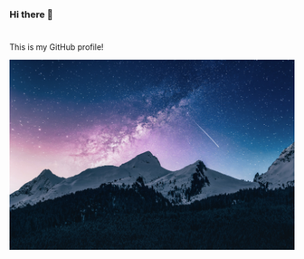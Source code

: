 ### Hi there 👋
# <Your GitHub Username>

This is my GitHub profile!

![Background Image](<https://github.com/benjamin87-design/benjamin87-design/blob/main/assets/image.jpg>)
<!--
**benjamin87-design/benjamin87-design** is a ✨ _special_ ✨ repository because its `README.md` (this file) appears on your GitHub profile.

Here are some ideas to get you started:

- 🔭 I’m currently working on ...
- 🌱 I’m currently learning ...
- 👯 I’m looking to collaborate on ...
- 🤔 I’m looking for help with ...
- 💬 Ask me about ...
- 📫 How to reach me: ...
- 😄 Pronouns: ...
- ⚡ Fun fact: ...
-->
